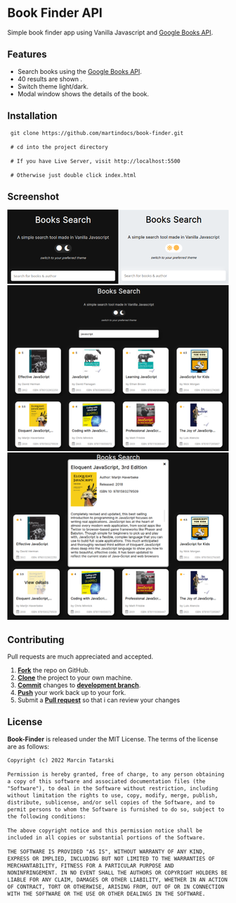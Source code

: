 # Book Finder API

Simple book finder app using Vanilla Javascript and [Google Books API](https://developers.google.com/books/). 

## Features
- Search books using the [Google Books API](https://developers.google.com/books/).
- 40 results are shown .
- Switch theme light/dark.
- Modal window shows the details of the book.

## Installation

```
 git clone https://github.com/martindocs/book-finder.git

 # cd into the project directory

 # If you have Live Server, visit http://localhost:5500 
 
 # Otherwise just double click index.html
```

## Screenshot
<p style="text-align:center;">
    <img src="img/book-search-src1.png" alt="dark and light theme" />
    <img src="img/book-search-src2.png" alt="books result" />
    <img src="img/book-search-src3.png" alt="book details" />
</p>

## Contributing

Pull requests are much appreciated and accepted.

1. <a href='https://help.github.com/articles/fork-a-repo/'>**Fork**</a> the repo on GitHub.
2. <a href='https://help.github.com/articles/cloning-a-repository/'>**Clone**</a> the project to your own machine.
3. <a href='https://git-scm.com/book/en/v2/Git-Basics-Recording-Changes-to-the-Repository'>**Commit**</a> changes to <a href='https://git-scm.com/book/en/v2/Git-Branching-Branches-in-a-Nutshell'>**development branch**</a>.
4. <a href='https://help.github.com/articles/pushing-to-a-remote/'>**Push**</a> your work back up to your fork.
5. Submit a <a href='https://help.github.com/articles/about-pull-requests/'>**Pull request**</a> so that i can review your changes

## License

**Book-Finder** is released under the MIT License. The terms of the license are as follows:

```
Copyright (c) 2022 Marcin Tatarski

Permission is hereby granted, free of charge, to any person obtaining
a copy of this software and associated documentation files (the
"Software"), to deal in the Software without restriction, including
without limitation the rights to use, copy, modify, merge, publish,
distribute, sublicense, and/or sell copies of the Software, and to
permit persons to whom the Software is furnished to do so, subject to
the following conditions:

The above copyright notice and this permission notice shall be
included in all copies or substantial portions of the Software.

THE SOFTWARE IS PROVIDED "AS IS", WITHOUT WARRANTY OF ANY KIND,
EXPRESS OR IMPLIED, INCLUDING BUT NOT LIMITED TO THE WARRANTIES OF
MERCHANTABILITY, FITNESS FOR A PARTICULAR PURPOSE AND
NONINFRINGEMENT. IN NO EVENT SHALL THE AUTHORS OR COPYRIGHT HOLDERS BE
LIABLE FOR ANY CLAIM, DAMAGES OR OTHER LIABILITY, WHETHER IN AN ACTION
OF CONTRACT, TORT OR OTHERWISE, ARISING FROM, OUT OF OR IN CONNECTION
WITH THE SOFTWARE OR THE USE OR OTHER DEALINGS IN THE SOFTWARE.
```